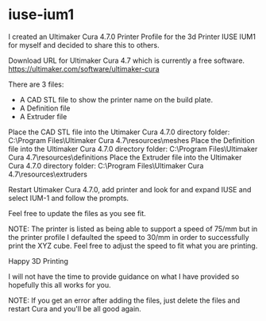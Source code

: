 # iuse-ium1

I created an Ultimaker Cura 4.7.0 Printer Profile for the 3d Printer IUSE IUM1 for myself and decided to share this to others.

Download URL for Ultimaker Cura 4.7 which is currently a free software. https://ultimaker.com/software/ultimaker-cura

There are 3 files:
  - A CAD STL file to show the printer name on the build plate.
  - A Definition file
  - A Extruder file
  
Place the CAD STL file into the Utimaker Cura 4.7.0 directory folder: C:\Program Files\Ultimaker Cura 4.7\resources\meshes
Place the Definition file into the Ultimaker Cura 4.7.0 directory folder: C:\Program Files\Ultimaker Cura 4.7\resources\definitions
Place the Extruder file into the Ultimaker Cura 4.7.0 directory folder: C:\Program Files\Ultimaker Cura 4.7\resources\extruders

Restart Utimaker Cura 4.7.0, add printer and look for and expand IUSE and select IUM-1 and follow the prompts.

Feel free to update the files as you see fit.

NOTE: The printer is listed as being able to support a speed of 75/mm but in the printer profile I defaulted the speed to 30/mm in order to successfully print the XYZ cube. Feel free to adjust the speed to fit what you are printing.

Happy 3D Printing

I will not have the time to provide guidance on what I have provided so hopefully this all works for you.

NOTE: If you get an error after adding the files, just delete the files and restart Cura and you'll be all good again.
